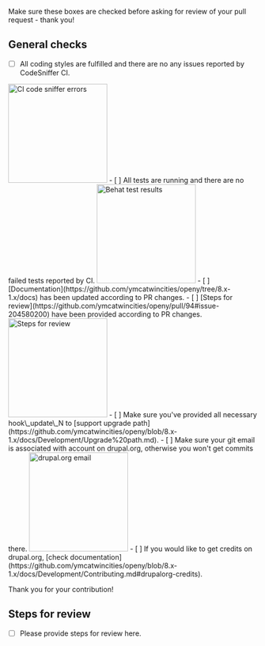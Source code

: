 Make sure these boxes are checked before asking for review of your pull request - thank you!

## General checks
- [ ] All coding styles are fulfilled and there are no any issues reported by CodeSniffer CI.
<img src="https://raw.githubusercontent.com/ymcatwincities/openy/8.x-1.x/.github/ci-errors.png" width="200" alt="CI code sniffer errors">
- [ ] All tests are running and there are no failed tests reported by CI.
<img src="https://raw.githubusercontent.com/ymcatwincities/openy/8.x-1.x/.github/behat.png" width="200" alt="Behat test results">
- [ ] [Documentation](https://github.com/ymcatwincities/openy/tree/8.x-1.x/docs) has been updated according to PR changes.
- [ ] [Steps for review](https://github.com/ymcatwincities/openy/pull/94#issue-204580200) have been provided according to PR changes.
<img src="https://raw.githubusercontent.com/ymcatwincities/openy/8.x-1.x/.github/steps-for-review.png" width="200" alt="Steps for review">
- [ ] Make sure you've provided all necessary hook\_update\_N to [support upgrade path](https://github.com/ymcatwincities/openy/blob/8.x-1.x/docs/Development/Upgrade%20path.md).
- [ ] Make sure your git email is associated with account on drupal.org, otherwise you won't get commits there.
<img src="https://raw.githubusercontent.com/ymcatwincities/openy/8.x-1.x/.github/drupalorg-email.png" width="200" alt="drupal.org email">
- [ ] If you would like to get credits on drupal.org, [check documentation](https://github.com/ymcatwincities/openy/blob/8.x-1.x/docs/Development/Contributing.md#drupalorg-credits).

Thank you for your contribution!

## Steps for review

- [ ] Please provide steps for review here.
